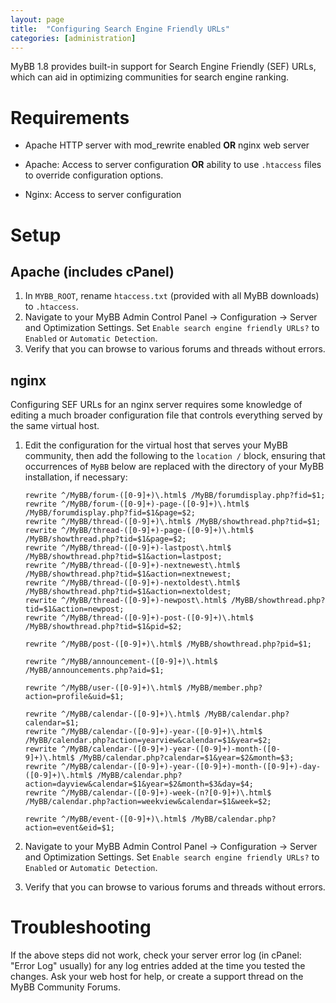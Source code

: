 ```yaml
---
layout: page
title:  "Configuring Search Engine Friendly URLs"
categories: [administration]
---
```


MyBB 1.8 provides built-in support for Search Engine Friendly (SEF) URLs, which can aid in optimizing communities for search engine ranking.

# Requirements

* Apache HTTP server with mod_rewrite enabled **OR** nginx web server

* Apache: Access to server configuration **OR** ability to use `.htaccess` files to override configuration options.

* Nginx: Access to server configuration

# Setup

## Apache (includes cPanel)

1. In `MYBB_ROOT`, rename `htaccess.txt` (provided with all MyBB downloads) to `.htaccess`.
2. Navigate to your MyBB Admin Control Panel -> Configuration -> Server and Optimization Settings. Set `Enable search engine friendly URLs?` to `Enabled` or `Automatic Detection`.
3. Verify that you can browse to various forums and threads without errors.

## nginx

Configuring SEF URLs for an nginx server requires some knowledge of editing a much broader configuration file that controls everything served by the same virtual host.

1. Edit the configuration for the virtual host that serves your MyBB community, then add the following to the `location /` block, ensuring that occurrences of `MyBB` below are replaced with the directory of your MyBB installation, if necessary:

	```
	rewrite ^/MyBB/forum-([0-9]+)\.html$ /MyBB/forumdisplay.php?fid=$1;
	rewrite ^/MyBB/forum-([0-9]+)-page-([0-9]+)\.html$ /MyBB/forumdisplay.php?fid=$1&page=$2;
	rewrite ^/MyBB/thread-([0-9]+)\.html$ /MyBB/showthread.php?tid=$1;
	rewrite ^/MyBB/thread-([0-9]+)-page-([0-9]+)\.html$ /MyBB/showthread.php?tid=$1&page=$2;
	rewrite ^/MyBB/thread-([0-9]+)-lastpost\.html$ /MyBB/showthread.php?tid=$1&action=lastpost;
	rewrite ^/MyBB/thread-([0-9]+)-nextnewest\.html$ /MyBB/showthread.php?tid=$1&action=nextnewest;
	rewrite ^/MyBB/thread-([0-9]+)-nextoldest\.html$ /MyBB/showthread.php?tid=$1&action=nextoldest;
	rewrite ^/MyBB/thread-([0-9]+)-newpost\.html$ /MyBB/showthread.php?tid=$1&action=newpost;
	rewrite ^/MyBB/thread-([0-9]+)-post-([0-9]+)\.html$ /MyBB/showthread.php?tid=$1&pid=$2;

	rewrite ^/MyBB/post-([0-9]+)\.html$ /MyBB/showthread.php?pid=$1;

	rewrite ^/MyBB/announcement-([0-9]+)\.html$ /MyBB/announcements.php?aid=$1;

	rewrite ^/MyBB/user-([0-9]+)\.html$ /MyBB/member.php?action=profile&uid=$1;

	rewrite ^/MyBB/calendar-([0-9]+)\.html$ /MyBB/calendar.php?calendar=$1;
	rewrite ^/MyBB/calendar-([0-9]+)-year-([0-9]+)\.html$ /MyBB/calendar.php?action=yearview&calendar=$1&year=$2;
	rewrite ^/MyBB/calendar-([0-9]+)-year-([0-9]+)-month-([0-9]+)\.html$ /MyBB/calendar.php?calendar=$1&year=$2&month=$3;
	rewrite ^/MyBB/calendar-([0-9]+)-year-([0-9]+)-month-([0-9]+)-day-([0-9]+)\.html$ /MyBB/calendar.php?action=dayview&calendar=$1&year=$2&month=$3&day=$4;
	rewrite ^/MyBB/calendar-([0-9]+)-week-(n?[0-9]+)\.html$ /MyBB/calendar.php?action=weekview&calendar=$1&week=$2;

	rewrite ^/MyBB/event-([0-9]+)\.html$ /MyBB/calendar.php?action=event&eid=$1;
	```

2. Navigate to your MyBB Admin Control Panel -> Configuration -> Server and Optimization Settings. Set `Enable search engine friendly URLs?` to `Enabled` or `Automatic Detection`.
3. Verify that you can browse to various forums and threads without errors.

# Troubleshooting

If the above steps did not work, check your server error log (in cPanel: "Error Log" usually) for any log entries added at the time you tested the changes. Ask your web host for help, or create a support thread on the MyBB Community Forums.
